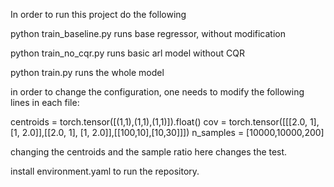 In order to run this project do the following

python train_baseline.py runs base regressor, without modification

python train_no_cqr.py runs basic arl model without CQR

python train.py runs the whole model

in order to change the configuration, one needs to modify the following lines in each file:

centroids = torch.tensor([(1,1),(1,1),(1,1)]).float()
cov = torch.tensor([[[2.0, 1], [1, 2.0]],[[2.0, 1], [1, 2.0]],[[100,10],[10,30]]])
n_samples = [10000,10000,200]

changing the centroids and the sample ratio here changes the test.

install environment.yaml to run the repository.